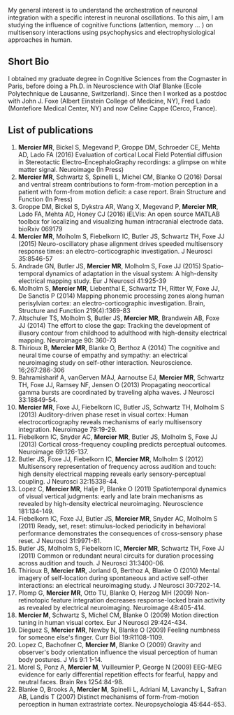 
My general interest is to understand the orchestration of neuronal integration with a specific interest in neuronal oscillations. To this aim, I am studying the influence of cognitive functions (attention, memory … ) on multisensory interactions using psychophysics and electrophysiological approaches in human.

## Short Bio

I obtained my graduate degree in Cognitive Sciences from the Cogmaster in Paris, before doing a Ph.D. in Neuroscience with Olaf Blanke (Ecole Polytechnique de Lausanne, Switzerland). Since then I worked as a postdoc with John J. Foxe (Albert Einstein College of Medicine, NY), Fred Lado (Montefiore Medical Center, NY) and now Celine Cappe (Cerco, France).

## List of publications

   1. __Mercier MR__, Bickel S, Megevand P, Groppe DM, Schroeder CE, Mehta AD, Lado FA (2016)
   Evaluation of cortical Local Field Potential diffusion in Stereotactic Electro-EncephaloGraphy recordings: a glimpse on white matter signal. Neuroimage (In Press)
   2. __Mercier MR__, Schwartz S, Spinelli L, Michel CM, Blanke O (2016)
   Dorsal and ventral stream contributions to form-from-motion perception in a patient with form-from motion deficit: a case report. Brain Structure and Function (In Press)
   3. Groppe DM, Bickel S, Dykstra AR, Wang X, Megevand P, __Mercier MR__, Lado FA, Mehta AD, Honey CJ (2016)
   iELVis: An open source MATLAB toolbox for localizing and visualizing human intracranial electrode data. bioRxiv 069179
   4. __Mercier MR__, Molholm S, Fiebelkorn IC, Butler JS, Schwartz TH, Foxe JJ (2015)
   Neuro-oscillatory phase alignment drives speeded multisensory response times: an electro-corticographic investigation. J Neurosci 35:8546-57
   5. Andrade GN, Butler JS, __Mercier MR__, Molholm S, Foxe JJ (2015)
   Spatio-temporal dynamics of adaptation in the visual system: A high-density electrical mapping study. Eur J Neurosci 41:925-39
   6. Molholm S, __Mercier MR__, Liebenthal E, Schwartz TH, Ritter W, Foxe JJ, De Sanctis P (2014)
   Mapping phonemic processing zones along human perisylvian cortex: an electro-corticographic investigation. Brain, Structure and Function  219(4):1369-83
   7. Altschuler TS, Molholm S, Butler JS, __Mercier MR__, Brandwein AB, Foxe JJ (2014)
   The effort to close the gap: Tracking the development of illusory contour from childhood to adulthood with high-density electrical mapping. Neuroimage 90: 360-73
   8. Thirioux B, __Mercier MR__, Blanke O, Berthoz A (2014)
   The cognitive and neural time course of empathy and sympathy: an electrical neuroimaging study on self-other interaction. Neuroscience. 16;267:286-306
   9. Bahramisharif A, vanGerven MAJ, Aarnoutse EJ, __Mercier MR__, Schwartz TH, Foxe JJ, Ramsey NF, Jensen O (2013)
   Propagating neocortical gamma bursts are coordinated by traveling alpha waves. J Neurosci 33:18849-54.
  10. __Mercier MR__, Foxe JJ, Fiebelkorn IC, Butler JS, Schwartz TH, Molholm S (2013)
  Auditory-driven phase reset in visual cortex: Human electrocorticography reveals mechanisms of early multisensory integration. Neuroimage 79:19-29.
  11. Fiebelkorn IC, Snyder AC, __Mercier MR__, Butler JS, Molholm S, Foxe JJ (2013)
  Cortical cross-frequency coupling predicts perceptual outcomes. Neuroimage 69:126-137.
  12. Butler JS, Foxe JJ, Fiebelkorn IC, __Mercier MR__, Molholm S (2012)
  Multisensory representation of frequency across audition and touch: high density electrical mapping reveals early sensory-perceptual coupling. J Neurosci 32:15338-44.
  13. Lopez C, __Mercier MR__, Halje P, Blanke O (2011)
  Spatiotemporal dynamics of visual vertical judgments: early and late brain mechanisms as revealed by high-density electrical neuroimaging. Neuroscience 181:134-149.
  14. Fiebelkorn IC, Foxe JJ, Butler JS, __Mercier MR__, Snyder AC, Molholm S (2011)
  Ready, set, reset: stimulus-locked periodicity in behavioral performance demonstrates the consequences of cross-sensory phase reset. J Neurosci 31:9971-81.
  15. Butler JS, Molholm S, Fiebelkorn IC, __Mercier MR__, Schwartz TH, Foxe JJ (2011)
  Common or redundant neural circuits for duration processing across audition and touch. J Neurosci 31:3400-06.
  16. Thirioux B, __Mercier MR__, Jorland G, Berthoz A, Blanke O (2010)
  Mental imagery of self-location during spontaneous and active self-other interactions: an electrical neuroimaging study. J Neurosci 30:7202-14.
  17. Plomp G, __Mercier MR__, Otto TU, Blanke O, Herzog MH (2009)
  Non-retinotopic feature integration decreases response-locked brain activity as revealed by electrical neuroimaging. Neuroimage 48:405-414.
  18. __Mercier M__, Schwartz S, Michel CM, Blanke O (2009)
  Motion direction tuning in human visual cortex. Eur J Neurosci 29:424-434.
  19. Dieguez S, __Mercier MR__, Newby N, Blanke O (2009)
  Feeling numbness for someone else's finger. Curr Biol 19:R1108-1109.
  20. Lopez C, Bachofner C, __Mercier M__, Blanke O (2009)
  Gravity and observer's body orientation influence the visual perception of human body postures. J Vis 9:1 1-14.
  21. Morel S, Ponz A, __Mercier M__, Vuilleumier P, George N (2009)
  EEG-MEG evidence for early differential repetition effects for fearful, happy and neutral faces. Brain Res 1254:84-98.
  22. Blanke O, Brooks A, __Mercier M__, Spinelli L, Adriani M, Lavanchy L, Safran AB, Landis T (2007)
  Distinct mechanisms of form-from-motion perception in human extrastriate cortex. Neuropsychologia 45:644-653.

